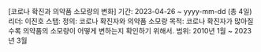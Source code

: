 [코로나 확진과 의약품 소모량의 변화]
기간: 2023-04-26 ~ yyyy-mm-dd (총 4일)
리더: 이진호
스탭:
정의: 코로나 확진자와 의약품 소모량
목적: 코로나 확진자가 많아질수록 의약품의 소모량이 어떻게 변하는지 확인하기 위해서.
범위: 2010년 1월 ~ 2023년 3월
